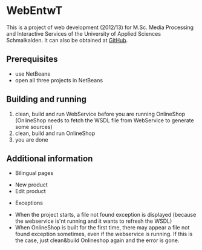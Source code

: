 WebEntwT
========

This is a project of web development (2012/13) for M.Sc. Media Processing and Interactive Services of the University of Applied Sciences Schmalkalden.
It can also be obtained at [GitHub](https://github.com/chrisUse/WebEntwT "Project at GitHub").

Prerequisites
-------------

* use NetBeans
* open all three projects in NetBeans

Building and running
--------------------

1. clean, build and run WebService before you are running OnlineShop (OnlineShop needs to fetch the WSDL file from WebService to generate some sources)
2. clean, build and run OnlineShop
3. you are done



Additional information
----------------------

* Bilingual pages

 - New product 
 - Edit product

* Exceptions

 - When the project starts, a file not found exception is displayed (because the webservice is'nt running and it wants to refresh the WSDL)
 - When OnlineShop is built for the first time, there may appear a file not found exception sometimes, even if the webservice is running. If this is the case, just clean&build Onlineshop again and the error is gone.

